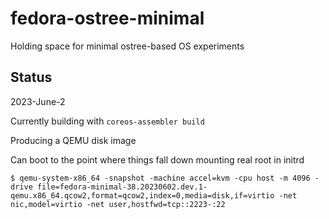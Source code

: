 # fedora-ostree-minimal
Holding space for minimal ostree-based OS experiments

## Status

2023-June-2

Currently building with `coreos-assembler build`

Producing a QEMU disk image

Can boot to the point where things fall down mounting real root in initrd

`$ qemu-system-x86_64 -snapshot -machine accel=kvm -cpu host -m 4096 -drive file=fedora-minimal-38.20230602.dev.1-qemu.x86_64.qcow2,format=qcow2,index=0,media=disk,if=virtio -net nic,model=virtio -net user,hostfwd=tcp::2223-:22`
